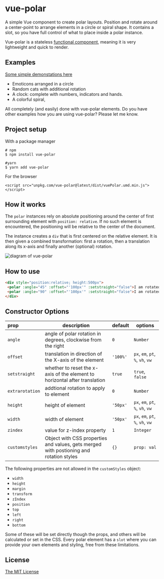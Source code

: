 # vue-polar

A simple Vue component to create polar layouts. Position and rotate around a center-point to arrange elements in a circle or spiral shape. It contains a slot, so you have full control of what to place inside a polar instance.

Vue-polar is a stateless [functional component](https://vuejs.org/v2/guide/render-function.html#Functional-Components), meaning it is very lightweight and quick to render.

## Examples

[Some simple demonstations here](https://snirp.github.io/vue-polar/)

+ Emoticons arranged in a circle
+ Random cats with additional rotation
+ A clock: complete with numbers, indicators and hands. 
+ A colorful spiral,

All completely (and easily) done with vue-polar elements. Do you have other examples how you are using vue-polar? Please let me know.

## Project setup

With a package manager
```
# npm
$ npm install vue-polar

#yarn
$ yarn add vue-polar
```

For the browser
```
<script src="unpkg.com/vue-polar@latest/dist/vuePolar.umd.min.js"></script>
```

## How it works
The `polar` instances rely on absolute positioning around the center of first surrounding element with `position: relative`. If no such element is encountered, the positioning will be relative to the center of the document.

The instance creates a `div` that is first centered on the relative element. It is then given a combined transformation: first a rotation, then a translation along its x-axis and finally another (optional) rotation.

![diagram of vue-polar](https://raw.githubusercontent.com/snirp/vue-polar/master/vue-polar-workings.png)

 ## How to use

 ```html
<div style="position:relative; height:500px">
  <polar :angle="45" :offset="'100px'" :setstraight="false">I am rotated by 45 degrees</polar>
  <polar :angle="90" :offset="'100px'" :setstraight="false">I am rotated by 90 degrees</polar>
</div>
 ```

## Constructor Options
|prop|description|default|options|
|:---|---|---|---|
|`angle`|angle of polar rotation in degrees, clockwise from the right|`0`|`Number`|
|`offset`|translation in direction of the X-axis of the element|`'100%'`|`px`, `em`, `pt`, `%`, `vh`, `vw`|
|`setstraight`|whether to reset the x-axis of the element to horizontal after translation|`true`|`true`, `false`|
|`extrarotation`|addtional rotation to apply to element|`0`|`Number`|
|`height`|height of element|`'50px'`|`px`, `em`, `pt`, `%`, `vh`, `vw`|
|`width`|width of element|`'50px'`|`px`, `em`, `pt`, `%`, `vh`, `vw`|
|`zindex`|value for z-index property|`1`|`Integer`|
|`customstyles`|Object with CSS properties and values, gets merged with postioning and rotation styles|`{}`|`prop: val`|

The following properties are not allowed in the `customStyles` object:

+ `width`
+ `height`
+ `margin`
+ `transform`
+ `zIndex`
+ `position`
+ `top`
+ `left`
+ `right`
+ `bottom`

Some of these will be set directly though the props, and others will be calculated or set in the CSS. Every polar element has a `slot` where you can provide your own elements and styling, free from these limitations.

## License
[The MIT License](http://opensource.org/licenses/MIT)
